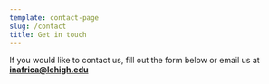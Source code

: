 ```yaml
---
template: contact-page
slug: /contact
title: Get in touch
---
```

If you would like to contact us, fill out the form below or email us at **inafrica@lehigh.edu**